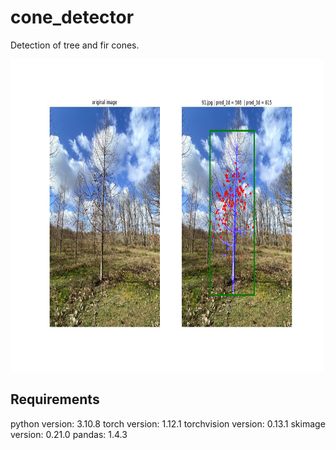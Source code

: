 # cone_detector
Detection of tree and fir cones.


<img src="https://github.com/mpaques269546/cone_detector/blob/main/misc/91.jpg" width="500" height="500">

## Requirements
python version: 3.10.8
torch version: 1.12.1
torchvision version: 0.13.1
skimage version: 0.21.0
pandas: 1.4.3
